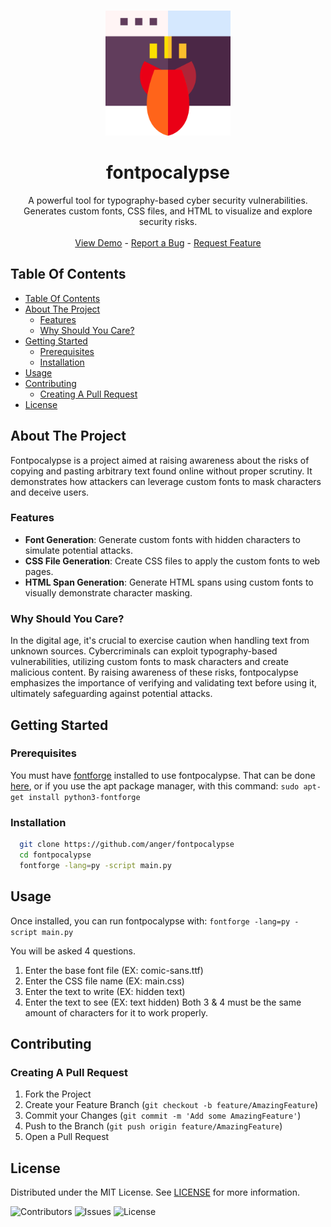 <br/>
<p align="center">
  <p align="center">
  <img src="/src/fontpocalypse.png" alt="Fontpocalypse" width="200" height="200">
</p>
  <h1 align="center">fontpocalypse</h1>

  <p align="center">
    A powerful tool for typography-based cyber security vulnerabilities. Generates custom fonts, CSS files, and HTML to visualize and explore security risks.
    <br/>
    <br/>
    <a href="https://fontpocalypse.jax.dev/">View Demo</a>
    -
    <a href="https://github.com/anger/fontpocalypse/issues">Report a Bug</a>
    -
    <a href="https://github.com/anger/fontpocalypse/issues">Request Feature</a>
  </p>
</p>



## Table Of Contents

- [Table Of Contents](#table-of-contents)
- [About The Project](#about-the-project)
  - [Features](#features)
  - [Why Should You Care?](#why-should-you-care)
- [Getting Started](#getting-started)
  - [Prerequisites](#prerequisites)
  - [Installation](#installation)
- [Usage](#usage)
- [Contributing](#contributing)
  - [Creating A Pull Request](#creating-a-pull-request)
- [License](#license)

## About The Project

Fontpocalypse is a project aimed at raising awareness about the risks of copying and pasting arbitrary text found online without proper scrutiny. It demonstrates how attackers can leverage custom fonts to mask characters and deceive users.

### Features
- **Font Generation**: Generate custom fonts with hidden characters to simulate potential attacks.
- **CSS File Generation**: Create CSS files to apply the custom fonts to web pages.
- **HTML Span Generation**: Generate HTML spans using custom fonts to visually demonstrate character masking.

### Why Should You Care?
In the digital age, it's crucial to exercise caution when handling text from unknown sources. Cybercriminals can exploit typography-based vulnerabilities, utilizing custom fonts to mask characters and create malicious content. By raising awareness of these risks, fontpocalypse emphasizes the importance of verifying and validating text before using it, ultimately safeguarding against potential attacks.

## Getting Started


### Prerequisites

You must have [fontforge](https://fontforge.org/en-US/) installed to use fontpocalypse. That can be done [here](https://fontforge.org/en-US/downloads/), or if you use the apt package manager, with this command: `sudo apt-get install python3-fontforge`


### Installation

```bash
  git clone https://github.com/anger/fontpocalypse
  cd fontpocalypse
  fontforge -lang=py -script main.py 
```

## Usage

Once installed, you can run fontpocalypse with: ` fontforge -lang=py -script main.py `

You will be asked 4 questions. 

1. Enter the base font file (EX: comic-sans.ttf)                                 
2. Enter the CSS file name (EX: main.css)                                                                    
3. Enter the text to write (EX: hidden text)                                                                
4. Enter the text to see (EX: text hidden)
Both 3 & 4 must be the same amount of characters for it to work properly. 

## Contributing
### Creating A Pull Request

1. Fork the Project
2. Create your Feature Branch (`git checkout -b feature/AmazingFeature`)
3. Commit your Changes (`git commit -m 'Add some AmazingFeature'`)
4. Push to the Branch (`git push origin feature/AmazingFeature`)
5. Open a Pull Request

## License

Distributed under the MIT License. See [LICENSE](https://github.com/anger/fontpocalypse/blob/main/LICENSE.md) for more information.

![Contributors](https://img.shields.io/github/contributors/anger/fontpocalypse?color=dark-green) ![Issues](https://img.shields.io/github/issues/anger/fontpocalypse) ![License](https://img.shields.io/github/license/anger/fontpocalypse) 
